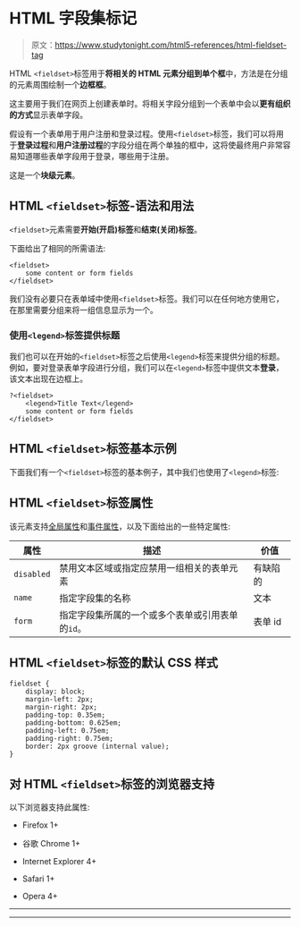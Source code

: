 # HTML 字段集标记

> 原文：<https://www.studytonight.com/html5-references/html-fieldset-tag>

HTML `<fieldset>`标签用于**将相关的 HTML 元素分组到单个框**中，方法是在分组的元素周围绘制一个**边框框**。

这主要用于我们在网页上创建表单时。将相关字段分组到一个表单中会以**更有组织的方式**显示表单字段。

假设有一个表单用于用户注册和登录过程。使用`<fieldset>`标签，我们可以将用于**登录过程**和**用户注册过程**的字段分组在两个单独的框中，这将使最终用户非常容易知道哪些表单字段用于登录，哪些用于注册。

这是一个**块级元素**。

## HTML `<fieldset>`标签-语法和用法

`<fieldset>`元素需要**开始(开启)标签**和**结束(关闭)标签**。

下面给出了相同的所需语法:

```
<fieldset>
    some content or form fields
</fieldset> 
```

我们没有必要只在表单域中使用`<fieldset>`标签。我们可以在任何地方使用它，在那里需要分组来将一组信息显示为一个。

### 使用`<legend>`标签提供标题

我们也可以在开始的`<fieldset>`标签之后使用`<legend>`标签来提供分组的标题。例如，要对登录表单字段进行分组，我们可以在`<legend>`标签中提供文本**登录**，该文本出现在边框上。

```
?<fieldset>
    <legend>Title Text</legend>
    some content or form fields
</fieldset>
```

## HTML `<fieldset>`标签基本示例

下面我们有一个`<fieldset>`标签的基本例子，其中我们也使用了`<legend>`标签:

## HTML `<fieldset>`标签属性

该元素支持[全局属性](https://www.studytonight.com/html5-references/html-global-attributes)和[事件属性](https://www.studytonight.com/html5-references/html-event-attributes)，以及下面给出的一些特定属性:

| **属性** | **描述** | 价值 |
| --- | --- | --- |
| `disabled` | 禁用文本区域或指定应禁用一组相关的表单元素 | 有缺陷的 |
| `name` | 指定字段集的名称 | 文本 |
| `form` | 指定字段集所属的一个或多个表单或引用表单的`id`。 | 表单 id |

## HTML `<fieldset>`标签的默认 CSS 样式

```
fieldset {
    display: block;
    margin-left: 2px;
    margin-right: 2px;
    padding-top: 0.35em;
    padding-bottom: 0.625em;
    padding-left: 0.75em;
    padding-right: 0.75em;
    border: 2px groove (internal value);
}
```

## 对 HTML `<fieldset>`标签的浏览器支持

以下浏览器支持此属性:

*   Firefox 1+

*   谷歌 Chrome 1+

*   Internet Explorer 4+

*   Safari 1+

*   Opera 4+

* * *

* * *